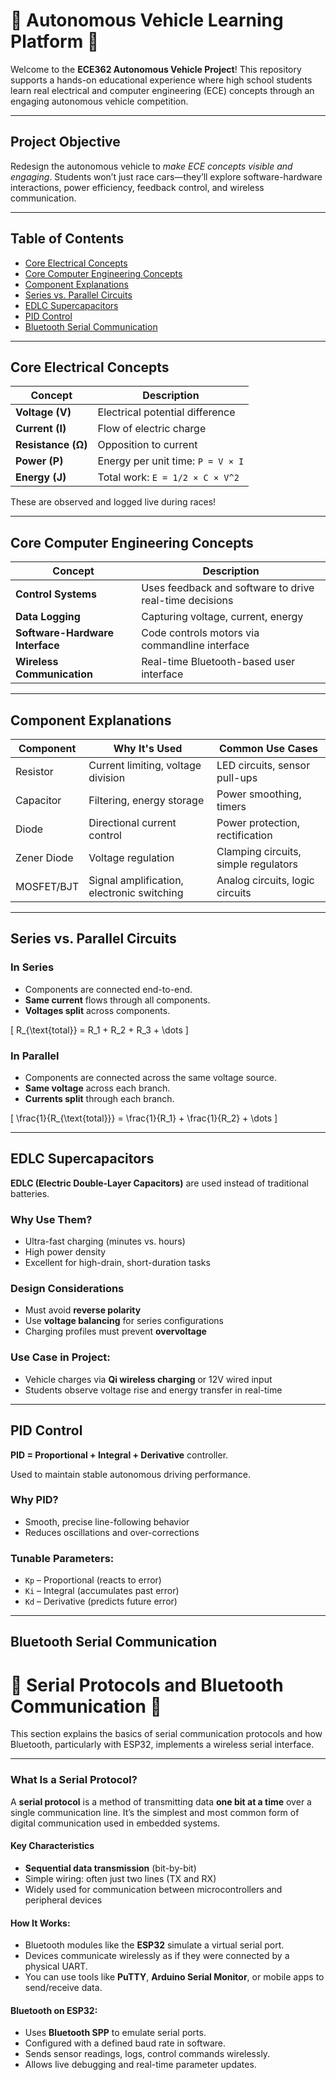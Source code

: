 # 🚗 Autonomous Vehicle Learning Platform 🚗

Welcome to the **ECE362 Autonomous Vehicle Project**! This repository supports a hands-on educational experience where high school students learn real electrical and computer engineering (ECE) concepts through an engaging autonomous vehicle competition.

---

## Project Objective

Redesign the autonomous vehicle to *make ECE concepts visible and engaging*. Students won’t just race cars—they’ll explore software-hardware interactions, power efficiency, feedback control, and wireless communication.

---

## Table of Contents

- [Core Electrical Concepts](#core-electrical-concepts)
- [Core Computer Engineering Concepts](#core-computer-engineering-concepts)
- [Component Explanations](#component-explanations)
- [Series vs. Parallel Circuits](#series-vs-parallel-circuits)
- [EDLC Supercapacitors](#edlc-supercapacitors)
- [PID Control](#pid-control)
- [Bluetooth Serial Communication](#bluetooth-serial-communication)

---

## Core Electrical Concepts

| Concept   | Description |
|-----------|-------------|
| **Voltage (V)** | Electrical potential difference |
| **Current (I)** | Flow of electric charge |
| **Resistance (Ω)** | Opposition to current |
| **Power (P)** | Energy per unit time: `P = V × I` |
| **Energy (J)** | Total work: `E = 1/2 × C × V^2` |

These are observed and logged live during races!

---

## Core Computer Engineering Concepts

| Concept          | Description |
|------------------|-------------|
| **Control Systems** | Uses feedback and software to drive real-time decisions |
| **Data Logging** | Capturing voltage, current, energy |
| **Software-Hardware Interface** | Code controls motors via commandline interface |
| **Wireless Communication** | Real-time Bluetooth-based user interface |

---

## Component Explanations

| Component      | Why It's Used                              | Common Use Cases                          |
|----------------|--------------------------------------------|-------------------------------------------|
| Resistor       | Current limiting, voltage division         | LED circuits, sensor pull-ups             |
| Capacitor      | Filtering, energy storage                  | Power smoothing, timers                   |
| Diode          | Directional current control                | Power protection, rectification           |
| Zener Diode    | Voltage regulation                         | Clamping circuits, simple regulators      |
| MOSFET/BJT     | Signal amplification, electronic switching | Analog circuits, logic circuits           |

---

## Series vs. Parallel Circuits

### In Series

- Components are connected end-to-end.
- **Same current** flows through all components.
- **Voltages split** across components.

\[
R_{\text{total}} = R_1 + R_2 + R_3 + \dots
\]

### In Parallel

- Components are connected across the same voltage source.
- **Same voltage** across each branch.
- **Currents split** through each branch.

\[
\frac{1}{R_{\text{total}}} = \frac{1}{R_1} + \frac{1}{R_2} + \dots
\]

---

## EDLC Supercapacitors

**EDLC (Electric Double-Layer Capacitors)** are used instead of traditional batteries.

### Why Use Them?

- Ultra-fast charging (minutes vs. hours)
- High power density
- Excellent for high-drain, short-duration tasks

### Design Considerations

- Must avoid **reverse polarity**
- Use **voltage balancing** for series configurations
- Charging profiles must prevent **overvoltage**

### Use Case in Project:

- Vehicle charges via **Qi wireless charging** or 12V wired input
- Students observe voltage rise and energy transfer in real-time

---

## PID Control

**PID = Proportional + Integral + Derivative** controller.

Used to maintain stable autonomous driving performance.

### Why PID?

- Smooth, precise line-following behavior
- Reduces oscillations and over-corrections

### Tunable Parameters:

- `Kp` – Proportional (reacts to error)
- `Ki` – Integral (accumulates past error)
- `Kd` – Derivative (predicts future error)

---

## Bluetooth Serial Communication

# 📶 Serial Protocols and Bluetooth Communication 📶

This section explains the basics of serial communication protocols and how Bluetooth, particularly with ESP32, implements a wireless serial interface.

---

### What Is a Serial Protocol?

A **serial protocol** is a method of transmitting data **one bit at a time** over a single communication line. It’s the simplest and most common form of digital communication used in embedded systems.

#### Key Characteristics

- **Sequential data transmission** (bit-by-bit)
- Simple wiring: often just two lines (TX and RX)
- Widely used for communication between microcontrollers and peripheral devices

#### How It Works:

- Bluetooth modules like the **ESP32** simulate a virtual serial port.
- Devices communicate wirelessly as if they were connected by a physical UART.
- You can use tools like **PuTTY**, **Arduino Serial Monitor**, or mobile apps to send/receive data.

#### Bluetooth on ESP32:

- Uses **Bluetooth SPP** to emulate serial ports.
- Configured with a defined baud rate in software.
- Sends sensor readings, logs, control commands wirelessly.
- Allows live debugging and real-time parameter updates.

